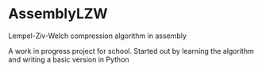 # AssemblyLZW
Lempel-Ziv-Welch compression algorithm in assembly

A work in progress project for school.
Started out by learning the algorithm and writing a basic version in Python
